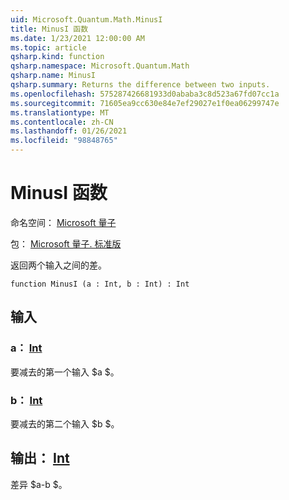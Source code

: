 ```yaml
---
uid: Microsoft.Quantum.Math.MinusI
title: MinusI 函数
ms.date: 1/23/2021 12:00:00 AM
ms.topic: article
qsharp.kind: function
qsharp.namespace: Microsoft.Quantum.Math
qsharp.name: MinusI
qsharp.summary: Returns the difference between two inputs.
ms.openlocfilehash: 575287426681933d0ababa3c8d523a67fd07cc1a
ms.sourcegitcommit: 71605ea9cc630e84e7ef29027e1f0ea06299747e
ms.translationtype: MT
ms.contentlocale: zh-CN
ms.lasthandoff: 01/26/2021
ms.locfileid: "98848765"
---
```

# <a name="minusi-function"></a>MinusI 函数

命名空间： [Microsoft 量子](xref:Microsoft.Quantum.Math)

包： [Microsoft 量子. 标准版](https://nuget.org/packages/Microsoft.Quantum.Standard)


返回两个输入之间的差。

```qsharp
function MinusI (a : Int, b : Int) : Int
```


## <a name="input"></a>输入

### <a name="a--int"></a>a： [Int](xref:microsoft.quantum.lang-ref.int)

要减去的第一个输入 $a $。


### <a name="b--int"></a>b： [Int](xref:microsoft.quantum.lang-ref.int)

要减去的第二个输入 $b $。



## <a name="output--int"></a>输出： [Int](xref:microsoft.quantum.lang-ref.int)

差异 $a-b $。